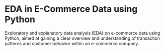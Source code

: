 # EDA in E-Commerce Data using Python
Exploratory and explanatory data analysis (EDA) on e-commerce data using Python, aimed at gaining a clear overview and understanding of transaction patterns and customer behavior within an e-commerce company.
